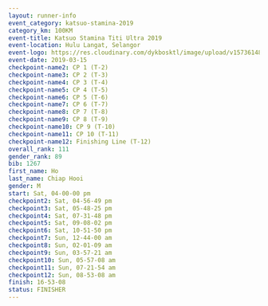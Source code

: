 ```yaml
--- 
layout: runner-info 
event_category: katsuo-stamina-2019 
category_km: 100KM 
event-title: Katsuo Stamina Titi Ultra 2019 
event-location: Hulu Langat, Selangor 
event-logo: https://res.cloudinary.com/dykbosktl/image/upload/v1573614825/Logo/Logo_p7ft6n.png 
event-date: 2019-03-15 
checkpoint-name2: CP 1 (T-2) 
checkpoint-name3: CP 2 (T-3) 
checkpoint-name4: CP 3 (T-4) 
checkpoint-name5: CP 4 (T-5) 
checkpoint-name6: CP 5 (T-6) 
checkpoint-name7: CP 6 (T-7) 
checkpoint-name8: CP 7 (T-8) 
checkpoint-name9: CP 8 (T-9) 
checkpoint-name10: CP 9 (T-10) 
checkpoint-name11: CP 10 (T-11) 
checkpoint-name12: Finishing Line (T-12) 
overall_rank: 111
gender_rank: 89
bib: 1267
first_name: Ho
last_name: Chiap Hooi
gender: M
start: Sat, 04-00-00 pm
checkpoint2: Sat, 04-56-49 pm
checkpoint3: Sat, 05-48-25 pm
checkpoint4: Sat, 07-31-48 pm
checkpoint5: Sat, 09-08-02 pm
checkpoint6: Sat, 10-51-50 pm
checkpoint7: Sun, 12-44-00 am
checkpoint8: Sun, 02-01-09 am
checkpoint9: Sun, 03-57-21 am
checkpoint10: Sun, 05-57-08 am
checkpoint11: Sun, 07-21-54 am
checkpoint12: Sun, 08-53-08 am
finish: 16-53-08
status: FINISHER
--- 
```


